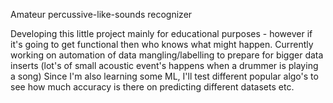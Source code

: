 Amateur percussive-like-sounds recognizer

Developing this little project mainly for educational purposes - however if it's going to get functional then who knows what might happen. 
Currently working on automation of data mangling/labelling to prepare for bigger data inserts (lot's of small acoustic event's happens when a drummer is playing a song)
Since I'm also learning some ML, I'll test different popular algo's to see how much accuracy is there on predicting different datasets etc.
